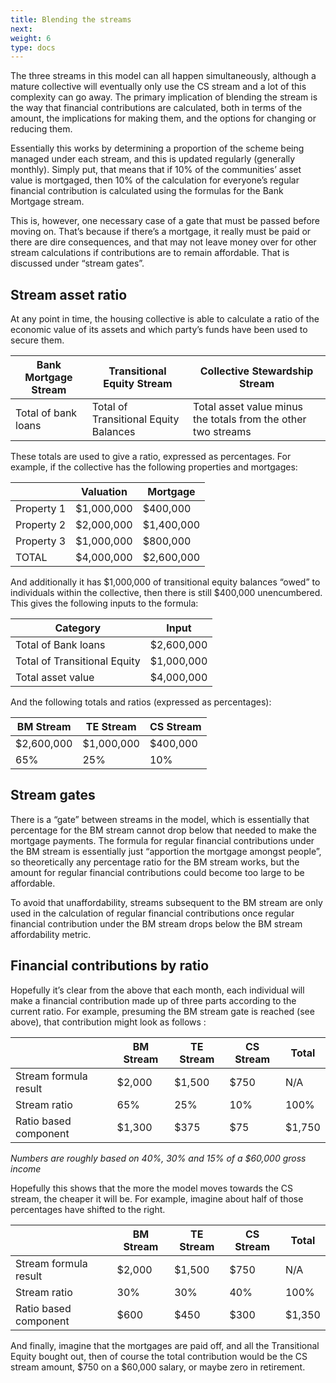 ```yaml
---
title: Blending the streams
next: 
weight: 6
type: docs
---
```


The three streams in this model can all happen simultaneously, although a mature collective will eventually only use the CS stream and a lot of this complexity can go away. The primary implication of blending the stream is the way that financial contributions are calculated, both in terms of the amount, the implications for making them, and the options for changing or reducing them.

Essentially this works by determining a proportion of the scheme being managed under each stream, and this is updated regularly (generally monthly). Simply put, that means that if 10% of the communities’ asset value is mortgaged, then 10% of the calculation for everyone’s regular financial contribution is calculated using the formulas for the Bank Mortgage stream.

This is, however, one necessary case of a gate that must be passed before moving on. That’s because if there’s a mortgage, it really must be paid or there are dire consequences, and that may not leave money over for other stream calculations if contributions are to remain affordable. That is discussed under “stream gates”.

## Stream asset ratio

At any point in time, the housing collective is able to calculate a ratio of the economic value of its assets and which party’s funds have been used to secure them.


|Bank Mortgage Stream|Transitional Equity Stream|Collective Stewardship Stream|
|--------------------|--------------------------|----------------------------|
|Total of bank loans|Total of Transitional Equity Balances|Total asset value minus the totals from the other two streams|


These totals are used to give a ratio, expressed as percentages. For example, if the collective has the following properties and mortgages:

| |Valuation|Mortgage|
|--|--------|--------|
|Property 1|$1,000,000|$400,000|
|Property 2|$2,000,000|$1,400,000|
|Property 3|$1,000,000|$800,000|
|TOTAL|$4,000,000|$2,600,000|

And additionally it has $1,000,000 of transitional equity balances “owed” to individuals within the collective, then there is still $400,000 unencumbered. This gives the following inputs to the formula:

|Category|Input|
|------|----------|
|Total of Bank loans|$2,600,000|
|Total of Transitional Equity|$1,000,000|
|Total asset value|$4,000,000|

And the following totals and ratios (expressed as percentages):

|BM Stream|TE Stream|CS Stream|
|---------|---------|---------|
|$2,600,000|$1,000,000|$400,000|
|65%|25%|10%|

## Stream gates
There is a “gate” between streams in the model, which is essentially that percentage for the BM stream cannot drop below that needed to make the mortgage payments. The formula for regular financial contributions under the BM stream is essentially just “apportion the mortgage amongst people”, so theoretically any percentage ratio for the BM stream works, but the amount for regular financial contributions could become too large to be affordable.

To avoid that unaffordability, streams subsequent to the BM stream are only used in the calculation of regular financial contributions once regular financial contribution under the BM stream drops below the BM stream affordability metric.

## Financial contributions by ratio
Hopefully it’s clear from the above that each month, each individual will make a financial contribution made up of three parts according to the current ratio. For example, presuming the BM stream gate is reached (see above), that contribution might look as follows :

||BM Stream|TE Stream|CS Stream|Total|
|--|-------|---------|---------|-----|
|Stream formula result|$2,000|$1,500|$750|N/A|
|Stream ratio|65%|25%|10%|100%|
|Ratio based component|$1,300|$375|$75|$1,750|

*Numbers are roughly based on 40%, 30% and 15% of a $60,000 gross income*

Hopefully this shows that the more the model moves towards the CS stream, the cheaper it will be. For example, imagine about half of those percentages have shifted to the right.

||BM Stream|TE Stream|CS Stream|Total|
|--|-------|---------|---------|-----|
|Stream formula result|$2,000|$1,500|$750|N/A|
|Stream ratio|30%|30%|40%|100%|
|Ratio based component|$600|$450|$300|$1,350|

And finally, imagine that the mortgages are paid off, and all the Transitional Equity bought out, then of course the total contribution would be the CS stream amount, $750 on a $60,000 salary, or maybe zero in retirement. 


